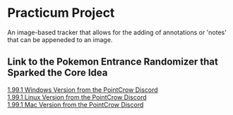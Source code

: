 # Practicum Project
An image-based tracker that allows for the adding of annotations or 'notes' that can be appeneded to an image.
## Link to the Pokemon Entrance Randomizer that Sparked the Core Idea
[1.99.1 Windows Version from the PointCrow Discord](https://cdn.discordapp.com/attachments/832144660565852180/991519495539675156/Windows-PointCrows_UWR_v1.99.1.zip)  
[1.99.1 Linux Version from the PointCrow Discord](https://cdn.discordapp.com/attachments/832144660565852180/991519546680803369/Linux-PointCrows_UWR_v1.99.1.zip)  
[1.99.1 Mac Version from the PointCrow Discord](https://cdn.discordapp.com/attachments/832144660565852180/991609379705065503/MacOS-PointCrows_UWR_v1.99.1.zip)  
